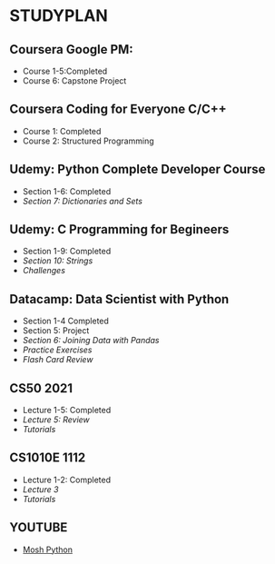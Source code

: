 # STUDYPLAN
## Coursera Google PM:
  - Course 1-5:Completed
  - Course 6: Capstone Project

## Coursera Coding for Everyone C/C++
  - Course 1: Completed
  - Course 2: Structured Programming

## Udemy: Python Complete Developer Course
  - Section 1-6: Completed
  - *Section 7: Dictionaries and Sets*

## Udemy: C Programming for Begineers
  - Section 1-9: Completed
  - *Section 10: Strings*
  - *Challenges*

## Datacamp: Data Scientist with Python
  - Section 1-4 Completed
  - Section 5: Project
  - *Section 6: Joining Data with Pandas*
  - *Practice Exercises*
  - *Flash Card Review*

## CS50 2021
  - Lecture 1-5: Completed
  - *Lecture 5: Review*
  - *Tutorials*

## CS1010E 1112
  - Lecture 1-2: Completed
  - *Lecture 3*
  - *Tutorials*

## YOUTUBE
  - [Mosh Python](https://www.youtube.com/watch?v=_uQrJ0TkZlc&feature=youtu.be)
